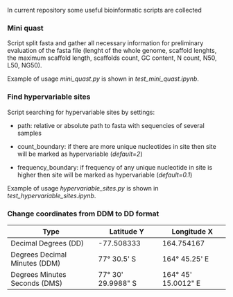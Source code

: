 In current repository some useful bioinformatic scripts are collected

### Mini quast

Script split fasta and gather all necessary information for preliminary evaluation of the fasta file (lenght of the whole genome, scaffold lenghts, the maximum scaffold length, scaffolds count, GC content, N count, N50, L50, NG50).

Example of usage *mini_quast.py* is shown in *test_mini_quast.ipynb*.

### Find hypervariable sites

Script searching for hypervariable sites by settings:

- path: relative or absolute path to fasta with sequencies of several samples

- count_boundary: if there are more unique nucleotides in site then site will be marked as hypervariable (*default=2*)

- frequency_boundary: if frequency of any unique nucleotide in site  is higher then site will be marked as hypervariable (*default=0.1*)

Example of usage *hypervariable_sites.py* is shown in *test_hypervariable_sites.ipynb*.

### Change coordinates from DDM to DD format

Type | Latitude Y | Longitude X
--- | --- | ---
Decimal Degrees (DD) | -77.508333 | 164.754167
Degrees Decimal Minutes (DDM) | 77° 30.5' S | 164° 45.25' E
Degrees Minutes Seconds (DMS) | 77° 30' 29.9988" S | 164° 45' 15.0012" E
